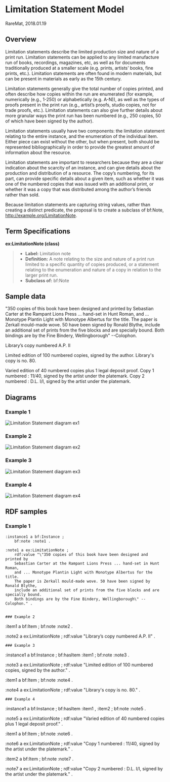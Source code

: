 Limitation Statement Model
====================
RareMat, 2018.01.19

Overview
----------
Limitation statements describe the limited production size and nature of a print run. Limitation statements can be applied to any limited manufacture run of books, recordings, magazines, etc, as well as for documents traditionally produced at a smaller scale (e.g. prints, artists’ books, fine prints, etc.). Limitation statements are often found in modern materials, but can be present in materials as early as the 15th century.

Limitation statements generally give the total number of copies printed, and often describe how copies within the run are enumerated (for example, numerically (e.g., 1-250) or alphabetically (e.g. A-N)), as well as the types of proofs present in the print run (e.g., artist’s proofs, studio copies, not for trade proofs, etc.). Limitation statements can also give further details about more granular ways the print run has been numbered (e.g., 250 copies, 50 of which have been signed by the author).   

Limitation statements usually have two components: the limitation statement relating to the entire instance, and the enumeration of the individual item. Either piece can exist without the other, but when present, both should be represented bibliographically in order to provide the greatest amount of information about the resource. 

Limitation statements are important to researchers because they are a clear indication about the scarcity of an instance, and can give details about the production and distribution of a resource. The copy’s numbering, for its part, can provide specific details about a given item, such as whether it was one of the numbered copies that was issued with an additional print, or whether it was a copy that was distributed among the author’s friends rather than sold. 

Because limitation statements are capturing string values, rather than creating a distinct predicate, the proposal is to create a subclass of bf:Note, http://example.org/LimitationNote.

Term Specifications
-------------------

**ex:LimitationNote (class)**
> - **Label:** Limitation note
> - **Definition:** A note relating to the size and nature of a print run limited to a specific quantity of copies produced, or a statement relating to the enumeration and nature of a copy in relation to the larger print run.
> - **Subclass of:** bf:Note

Sample data
-----------
"350 copies of this book have been designed and printed by Sebastian Carter at the Rampant Lions Press ... hand-set in Hunt Roman, and ... Monotype Plantin Light with Monotype Albertus for the title. The paper is Zerkall mould-made wove. 50 have been signed by Ronald Blythe, include an additional set of prints from the five blocks and are specially bound. Both bindings are by the Fine Bindery, Wellingborough" --Colophon.

Library’s copy numbered A.P. II

Limited edition of 100 numbered copies, signed by the author. Library's copy is no. 80.

Varied edition of 40 numbered copies plus 1 legal deposit proof.
Copy 1 numbered : 11/40, signed by the artist under the platemark.
Copy 2 numbered : D.L. I/I, signed by the artist under the platemark. 

Diagrams
----------------
### Example 1

![Limitation Statement diagram ex1](/modeling_recommendations/modeling_diagrams/limitation_statement_1.png)

### Example 2

![Limitation Statement diagram ex2](/modeling_recommendations/modeling_diagrams/limitation_statement_2.png)

### Example 3

![Limitation Statement diagram ex3](/modeling_recommendations/modeling_diagrams/limitation_statement_3.png)

### Example 4

![Limitation Statement diagram ex4](/modeling_recommendations/modeling_diagrams/limitation_statement_4.png)

RDF samples
------------
### Example 1
```
:instance1 a bf:Instance ; 
    bf:note :note1 .
    
:note1 a ex:LimitationNote ; 
    rdf:value "\"350 copies of this book have been designed and printed by 
    Sebastian Carter at the Rampant Lions Press ... hand-set in Hunt Roman, 
    and ... Monotype Plantin Light with Monotype Albertus for the title. 
    The paper is Zerkall mould-made wove. 50 have been signed by Ronald Blythe, 
    include an additional set of prints from the five blocks and are specially bound. 
    Both bindings are by the Fine Bindery, Wellingborough\" --Colophon." .


### Example 2
````
:item1 a bf:Item ; 
    bf:note :note2 .
    
:note2 a ex:LimitationNote ; 
    rdf:value "Library’s copy numbered A.P. II" .
````
### Example 3
````
:instance1 a bf:Instance ; 
    bf:hasItem :item1 ;
    bf:note :note3 .

:note3 a ex:LimitationNote ; 
    rdf:value "Limited edition of 100 numbered copies, signed by the author."  .

:item1 a bf:Item ; 
    bf:note :note4 .
    
:note4 a ex:LimitationNote ; 
    rdf:value "Library's copy is no. 80." .
     
````
### Example 4
````
:instance1 a bf:Instance ; 
    bf:hasItem :item1 , :item2 ;
    bf:note :note5 . 
    
:note5 a ex:LimitationNote ; 
    rdf:value "Varied edition of 40 numbered copies plus 1 legal deposit proof." .

:item1 a bf:Item ; 
    bf:note :note6 .
    
:note6 a ex:LimitationNote ; 
    rdf:value "Copy 1 numbered : 11/40, signed by the artist under the platemark." .

:item2 a bf:Item ; 
    bf:note :note7 .
    
:note7 a ex:LimitationNote ; 
    rdf:value "Copy 2 numbered : D.L. I/I, signed by the artist under the platemark." .
```
